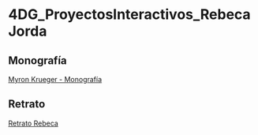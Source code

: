 # 4DG_ProyectosInteractivos_RebecaJorda
## Monografía
[Myron Krueger - Monografía](monografia_myron_krueger.pdf)
## Retrato
[Retrato Rebeca](autorretrato.pde)
